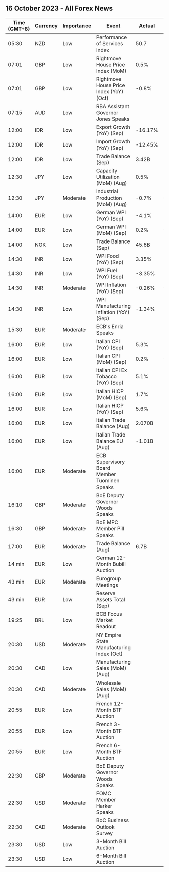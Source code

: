 ## 16 October 2023 - All Forex News

| Time (GMT+8) | Currency | Importance | Event | Actual | Forecast | Previous |
|------|----------|------------|-------|--------|----------|----------|
| 05:30 | NZD | Low | Performance of Services Index | 50.7 |  | 47.7 |
| 07:01 | GBP | Low | Rightmove House Price Index (MoM) | 0.5% |  | 0.4% |
| 07:01 | GBP | Low | Rightmove House Price Index (YoY) (Oct) | -0.8% |  | -0.4% |
| 07:15 | AUD | Low | RBA Assistant Governor Jones Speaks |  |  |  |
| 12:00 | IDR | Low | Export Growth (YoY) (Sep) | -16.17% | -13.50% | -21.21% |
| 12:00 | IDR | Low | Import Growth (YoY) (Sep) | -12.45% | -5.50% | -14.77% |
| 12:00 | IDR | Low | Trade Balance (Sep) | 3.42B | 2.13B | 3.12B |
| 12:30 | JPY | Low | Capacity Utilization (MoM) (Aug) | 0.5% |  | -2.2% |
| 12:30 | JPY | Moderate | Industrial Production (MoM) (Aug) | -0.7% | 0.0% | -1.8% |
| 14:00 | EUR | Low | German WPI (YoY) (Sep) | -4.1% |  | -2.7% |
| 14:00 | EUR | Low | German WPI (MoM) (Sep) | 0.2% | 0.3% | 0.2% |
| 14:00 | NOK | Low | Trade Balance (Sep) | 45.6B |  | 61.4B |
| 14:30 | INR | Low | WPI Food (YoY) (Sep) | 3.35% |  | 10.60% |
| 14:30 | INR | Low | WPI Fuel (YoY) (Sep) | -3.35% |  | -6.03% |
| 14:30 | INR | Moderate | WPI Inflation (YoY) (Sep) | -0.26% | 0.50% | -0.52% |
| 14:30 | INR | Low | WPI Manufacturing Inflation (YoY) (Sep) | -1.34% |  | -2.37% |
| 15:30 | EUR | Moderate | ECB's Enria Speaks |  |  |  |
| 16:00 | EUR | Low | Italian CPI (YoY) (Sep) | 5.3% | 5.3% | 5.4% |
| 16:00 | EUR | Low | Italian CPI (MoM) (Sep) | 0.2% | 0.2% | 0.3% |
| 16:00 | EUR | Low | Italian CPI Ex Tobacco (YoY) (Sep) | 5.1% |  | 5.2% |
| 16:00 | EUR | Low | Italian HICP (MoM) (Sep) | 1.7% | 1.7% | 0.2% |
| 16:00 | EUR | Low | Italian HICP (YoY) (Sep) | 5.6% | 5.7% | 5.5% |
| 16:00 | EUR | Low | Italian Trade Balance (Aug) | 2.070B |  | 6.109B |
| 16:00 | EUR | Low | Italian Trade Balance EU (Aug) | -1.01B |  | 1.07B |
| 16:00 | EUR | Moderate | ECB Supervisory Board Member Tuominen Speaks |  |  |  |
| 16:10 | GBP | Moderate | BoE Deputy Governor Woods Speaks |  |  |  |
| 16:30 | GBP | Moderate | BoE MPC Member Pill Speaks |  |  |  |
| 17:00 | EUR | Moderate | Trade Balance (Aug) | 6.7B |  | 6.3B |
| 14 min | EUR | Low | German 12-Month Bubill Auction |  |  | 3.730% |
| 43 min | EUR | Moderate | Eurogroup Meetings |  |  |  |
| 43 min | EUR | Low | Reserve Assets Total (Sep) |  |  | 1,118.77B |
| 19:25 | BRL | Low | BCB Focus Market Readout |  |  |  |
| 20:30 | USD | Moderate | NY Empire State Manufacturing Index (Oct) |  | -7.00 | 1.90 |
| 20:30 | CAD | Low | Manufacturing Sales (MoM) (Aug) |  | 1.0% | 1.6% |
| 20:30 | CAD | Moderate | Wholesale Sales (MoM) (Aug) |  | 2.6% | 0.2% |
| 20:55 | EUR | Low | French 12-Month BTF Auction |  |  | 3.755% |
| 20:55 | EUR | Low | French 3-Month BTF Auction |  |  | 3.761% |
| 20:55 | EUR | Low | French 6-Month BTF Auction |  |  | 3.825% |
| 22:30 | GBP | Moderate | BoE Deputy Governor Woods Speaks |  |  |  |
| 22:30 | USD | Moderate | FOMC Member Harker Speaks |  |  |  |
| 22:30 | CAD | Moderate | BoC Business Outlook Survey |  |  |  |
| 23:30 | USD | Low | 3-Month Bill Auction |  |  | 5.340% |
| 23:30 | USD | Low | 6-Month Bill Auction |  |  | 5.320% |
